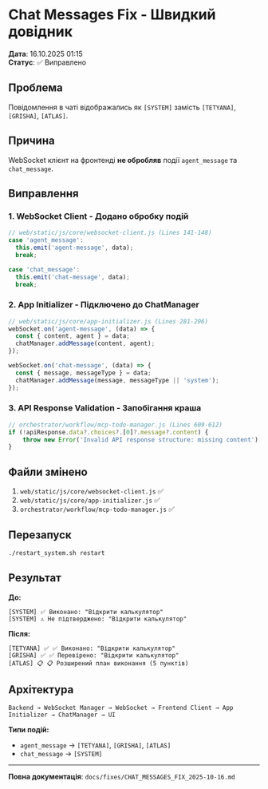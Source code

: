 # Chat Messages Fix - Швидкий довідник

**Дата**: 16.10.2025 01:15  
**Статус**: ✅ Виправлено

## Проблема

Повідомлення в чаті відображались як `[SYSTEM]` замість `[TETYANA]`, `[GRISHA]`, `[ATLAS]`.

## Причина

WebSocket клієнт на фронтенді **не обробляв** події `agent_message` та `chat_message`.

## Виправлення

### 1. WebSocket Client - Додано обробку подій
```javascript
// web/static/js/core/websocket-client.js (Lines 141-148)
case 'agent_message':
  this.emit('agent-message', data);
  break;

case 'chat_message':
  this.emit('chat-message', data);
  break;
```

### 2. App Initializer - Підключено до ChatManager
```javascript
// web/static/js/core/app-initializer.js (Lines 281-296)
webSocket.on('agent-message', (data) => {
  const { content, agent } = data;
  chatManager.addMessage(content, agent);
});

webSocket.on('chat-message', (data) => {
  const { message, messageType } = data;
  chatManager.addMessage(message, messageType || 'system');
});
```

### 3. API Response Validation - Запобігання краша
```javascript
// orchestrator/workflow/mcp-todo-manager.js (Lines 609-612)
if (!apiResponse.data?.choices?.[0]?.message?.content) {
    throw new Error('Invalid API response structure: missing content');
}
```

## Файли змінено

1. `web/static/js/core/websocket-client.js` ✅
2. `web/static/js/core/app-initializer.js` ✅
3. `orchestrator/workflow/mcp-todo-manager.js` ✅

## Перезапуск

```bash
./restart_system.sh restart
```

## Результат

**До:**
```
[SYSTEM] ✅ Виконано: "Відкрити калькулятор"
[SYSTEM] ⚠️ Не підтверджено: "Відкрити калькулятор"
```

**Після:**
```
[TETYANA] ✅ ✅ Виконано: "Відкрити калькулятор"
[GRISHA] ✅ ✅ Перевірено: "Відкрити калькулятор"
[ATLAS] 📋 📋 Розширений план виконання (5 пунктів)
```

## Архітектура

```
Backend → WebSocket Manager → WebSocket → Frontend Client → App Initializer → ChatManager → UI
```

**Типи подій:**
- `agent_message` → `[TETYANA]`, `[GRISHA]`, `[ATLAS]`
- `chat_message` → `[SYSTEM]`

---

**Повна документація**: `docs/fixes/CHAT_MESSAGES_FIX_2025-10-16.md`
